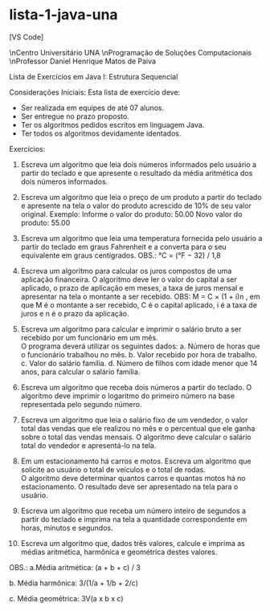 # lista-1-java-una
[VS Code]

\nCentro Universitário UNA
\nProgramação de Soluções Computacionais
\nProfessor Daniel Henrique Matos de Paiva


Lista de Exercícios em Java I: Estrutura Sequencial 

Considerações Iniciais: 
Esta lista de exercício deve: 
-	Ser realizada em equipes de até 07 alunos. 
-	Ser entregue no prazo proposto. 
-	Ter os algoritmos pedidos escritos em linguagem Java. 
-	Ter todos os algoritmos devidamente identados. 

Exercícios: 

1.	Escreva um algoritmo que leia dois números informados pelo usuário a partir do teclado e que apresente o resultado da média aritmética dos dois números informados. 

2.	Escreva um algoritmo que leia o preço de um produto a partir do teclado e apresente na tela o valor do produto acrescido de 10% de seu valor original. 
Exemplo: 
Informe o valor do produto: 50.00
Novo valor do produto: 55.00 

3.	Escreva um algoritmo que leia uma temperatura fornecida pelo usuário a partir do teclado em graus Fahrenheit e a converta para o seu equivalente em graus centígrados. 
OBS.: °C = (°F − 32) / 1,8

4.	Escreva um algoritmo para calcular os juros compostos de uma aplicação financeira. O algoritmo deve ler o valor do capital a ser aplicado, o prazo de aplicação em meses, a taxa de juros mensal e apresentar na tela o montante a ser recebido. 
OBS: M = C × (1 + i)n , em que M é o montante a ser recebido, C é o capital aplicado, i é a taxa de juros e n é o prazo da aplicação. 

5.	Escreva um algoritmo para calcular e imprimir o salário bruto a ser recebido por um funcionário em um mês.  
O	programa deverá utilizar os seguintes dados: 
a.	Número de horas que o funcionário trabalhou no mês. 
b.	Valor recebido por hora de trabalho. 
c.	Valor do salário família. 
d.	Número de filhos com idade menor que 14 anos, para calcular o salário família. 

6.	Escreva um algoritmo que receba dois números a partir do teclado. O algoritmo deve imprimir o logaritmo do primeiro número na base representada pelo segundo número. 

7.	Escreva um algoritmo que leia o salário fixo de um vendedor, o valor total das vendas que ele realizou no mês e o percentual que ele ganha sobre o total das vendas mensais. O algoritmo deve calcular o salário total do vendedor e apresentá-lo na tela. 

8.	Em um estacionamento há carros e motos. Escreva um algoritmo que solicite ao usuário o total de veículos e o total de rodas.  
O	algoritmo deve determinar quantos carros e quantas motos há no estacionamento. O resultado deve ser apresentado na tela para o usuário. 


9.	Escreva um algoritmo que receba um número inteiro de segundos a partir do teclado e imprima na tela a quantidade correspondente em horas, minutos e segundos. 

10.	Escreva um algoritmo que, dados três valores, calcule e imprima as médias aritmética, harmônica e geométrica destes valores. 

OBS.: 
a.Média aritmética: 
(a + b + c) / 3 

b.	Média harmônica: 
3/(1/a + 1/b + 2/c)
 
c.	Média geométrica:
3V(a x b x c)

 

